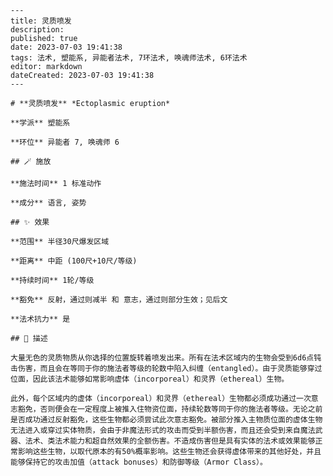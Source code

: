 
    ---
    title: 灵质喷发
    description: 
    published: true
    date: 2023-07-03 19:41:38
    tags: 法术, 塑能系, 异能者法术, 7环法术, 唤魂师法术, 6环法术
    editor: markdown
    dateCreated: 2023-07-03 19:41:38
    ---

    # **灵质喷发** *Ectoplasmic eruption*

    **学派** 塑能系 

    **环位** 异能者 7, 唤魂师 6

    ## 🪄 施放

    **施法时间** 1 标准动作

    **成分** 语言, 姿势

    ## ✨ 效果  

    **范围** 半径30尺爆发区域

    **距离** 中距 (100尺+10尺/等级)  

    **持续时间** 1轮/等级 

    **豁免** 反射，通过则减半 和 意志，通过则部分生效；见后文

    **法术抗力** 是

    ## 📖 描述

    大量无色的灵质物质从你选择的位置旋转着喷发出来。所有在法术区域内的生物会受到6d6点钝击伤害，而且会在等同于你的施法者等级的轮数中陷入纠缠（entangled）。由于灵质能够穿过位面，因此该法术能够如常影响虚体（incorporeal）和灵界（ethereal）生物。

    此外，每个区域内的虚体（incorporeal）和灵界（ethereal）生物都必须成功通过一次意志豁免，否则便会在一定程度上被推入住物资位面，持续轮数等同于你的施法者等级。无论之前是否成功通过反射豁免，这些生物都必须尝试此次意志豁免。被部分推入主物质位面的虚体生物无法进入或穿过实体物质，会由于非魔法形式的攻击而受到半额伤害，而且还会受到来自魔法武器、法术、类法术能力和超自然效果的全额伤害。不造成伤害但是具有实体的法术或效果能够正常影响这些生物，以取代原本的有50%概率影响。这些生物还会获得虚体带来的其他好处，并且能够保持它的攻击加值（attack bonuses）和防御等级（Armor Class）。
    